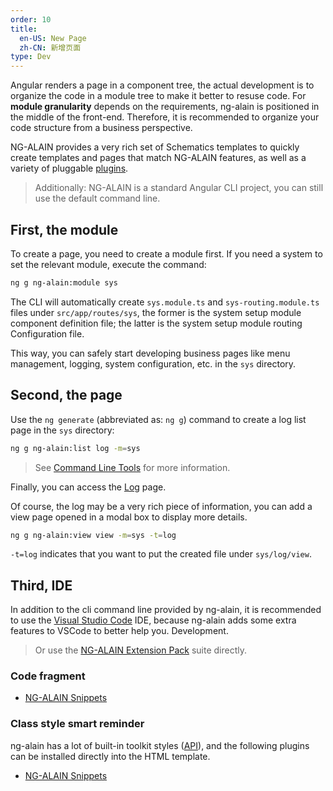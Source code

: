 ```yaml
---
order: 10
title:
  en-US: New Page
  zh-CN: 新增页面
type: Dev
---
```


Angular renders a page in a component tree, the actual development is to organize the code in a module tree to make it better to resuse code. For **module granularity** depends on the requirements, ng-alain is positioned in the middle of the front-end. Therefore, it is recommended to organize your code structure from a business perspective.

NG-ALAIN provides a very rich set of Schematics templates to quickly create templates and pages that match NG-ALAIN features, as well as a variety of pluggable [plugins](/cli/plugin).

> Additionally: NG-ALAIN is a standard Angular CLI project, you can still use the default command line.

## First, the module

To create a page, you need to create a module first. If you need a system to set the relevant module, execute the command:

```bash
ng g ng-alain:module sys
```

The CLI will automatically create `sys.module.ts` and `sys-routing.module.ts` files under `src/app/routes/sys`, the former is the system setup module component definition file; the latter is the system setup module routing Configuration file.

This way, you can safely start developing business pages like menu management, logging, system configuration, etc. in the `sys` directory.

## Second, the page

Use the `ng generate` (abbreviated as: `ng g`) command to create a log list page in the `sys` directory:

```bash
ng g ng-alain:list log -m=sys
```

> See [Command Line Tools](/cli) for more information.

Finally, you can access the [Log](//localhost:4200/#/sys/log) page.

Of course, the log may be a very rich piece of information, you can add a view page opened in a modal box to display more details.

```bash
ng g ng-alain:view view -m=sys -t=log
```

`-t=log` indicates that you want to put the created file under `sys/log/view`.

## Third, IDE

In addition to the cli command line provided by ng-alain, it is recommended to use the [Visual Studio Code](https://code.visualstudio.com/) IDE, because ng-alain adds some extra features to VSCode to better help you. Development.

> Or use the [NG-ALAIN Extension Pack](https://marketplace.visualstudio.com/items?itemName=cipchk.ng-alain-extension-pack) suite directly.

### Code fragment

- [NG-ALAIN Snippets](https://marketplace.visualstudio.com/items?itemName=cipchk.ng-alain-vscode)

### Class style smart reminder

ng-alain has a lot of built-in toolkit styles ([API](/theme/tools)), and the following plugins can be installed directly into the HTML template.

- [NG-ALAIN Snippets](https://marketplace.visualstudio.com/items?itemName=cipchk.ng-alain-vscode)
